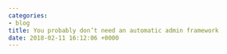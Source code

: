```yaml
---
categories:
- blog
title: You probably don’t need an automatic admin framework
date: 2018-02-11 16:12:06 +0000
---
```

